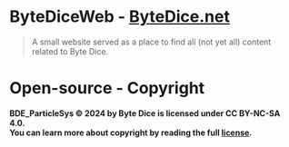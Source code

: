 # ByteDiceWeb - [ByteDice.net](https://bytedice.net)
> A small website served as a place to find all (not yet all) content related to Byte Dice.

# Open-source - Copyright

**BDE_ParticleSys © 2024 by Byte Dice is licensed under CC BY-NC-SA 4.0.**\
**You can learn more about copyright by reading the full [license](/LICENSE.txt).**